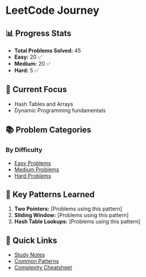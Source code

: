 # LeetCode Journey

## 📊 Progress Stats

- **Total Problems Solved:** 45
- **Easy:** 20 ✅
- **Medium:** 20 ✅
- **Hard:** 5 ✅

## 🎯 Current Focus

- Hash Tables and Arrays
- Dynamic Programming fundamentals

## 📚 Problem Categories

### By Difficulty

- [Easy Problems](./easy/)
- [Medium Problems](./medium/)
- [Hard Problems](./hard/)

## 🧠 Key Patterns Learned

1. **Two Pointers:** [Problems using this pattern]
2. **Sliding Window:** [Problems using this pattern]
3. **Hash Table Lookups:** [Problems using this pattern]

## 🔗 Quick Links

- [Study Notes](./notes/)
- [Common Patterns](./notes/patterns.md)
- [Complexity Cheatsheet](./notes/time-complexity-guide.md)

